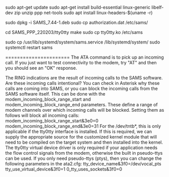 sudo apt-get update
sudo apt-get install build-essential linux-generic libelf-dev  zip unzip ppp net-tools
sudo apt install linux-headers-$(uname -r)

sudo dpkg -i SAMS_7.44-1.deb
sudo cp authorization.dat /etc/sams/

cd SAMS_PPP_220203/tty0tty
make
sudo cp tty0tty.ko /etc/sams

sudo cp /usr/lib/systemd/system/sams.service /lib/systemd/system/
sudo systemctl restart sams




======================
The ATA command is to pick up an incoming call. If you just want to test connectivity to the modem, try "AT" and then you should see an "OK" response.

The RING indications are the result of incoming calls to the SAMS software. Are these incoming calls intentional? You can check in Asterisk why these calls are coming into SAMS, or you can block the incoming calls from the SAMS software itself. This can be done with the modem_incoming_block_range_start and modem_incoming_block_range_end parameters. These define a range of modem channels over which incoming calls will be blocked. Setting them as follows will block all incoming calls:
modem_incoming_block_range_start&3e0=0
modem_incoming_block_range_end&3e0=31
For the /dev/tntb*, this is only applicable if the tty0tty interface is installed. If this is required, we can supply the appropriate source for the customized kernel module that will need to be compiled on the target system and then installed into the kernel. The tty0tty virtual device driver is only required if your application needs the flow control signals from the modem, otherwise the built in pseudo-ttys can be used. If you only need pseudo-ttys (ptys), then you can change the following parameters in the ata2.cfg:
tty_device_name&3f0=/dev/vocal_pts
tty_use_virtual_device&3f0=1
0_tty_uses_sockets&3f0=0


